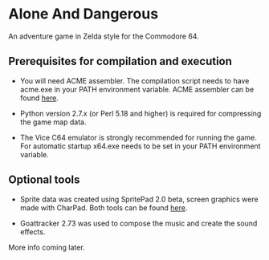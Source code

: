# Alone And Dangerous

An adventure game in Zelda style for the Commodore 64.

## Prerequisites for compilation and execution

- You will need ACME assembler. The compilation script needs to have acme.exe in your PATH environment variable.
   ACME assembler can be found [here](https://sourceforge.net/projects/acme-crossass/).

- Python version 2.7.x (or Perl 5.18 and higher) is required for compressing the game map data.

- The Vice C64 emulator is strongly recommended for running the game. For automatic startup x64.exe needs to be set in your PATH environment variable.

## Optional tools

- Sprite data was created using SpritePad 2.0 beta, screen graphics were made with CharPad.
   Both tools can be found [here](http://www.subchristsoftware.com/). 

- Goattracker 2.73 was used to compose the music and create the sound effects.

More info coming later.
